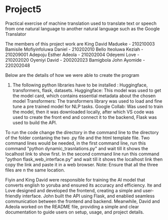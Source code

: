 # Project5
Practical exercise of machine translation used to translate text or speech from one natural language to another natural language such as the Google Translator

The members of this project work are 
King David Madueke - 210210003
Bamisile Mofiyinfoluwa Daniel - 210202010
Bello Iteoluwa Keziah - 210209001
Adepoju Esther Adeola - 210202004
Odeyemi Love - 210202020
Oyeniyi David - 200202023
Bamigbola John Ayomide - 220202048 


Below are the details of how we were able to create the program 
1. The following python libraries have to be installed : Huggingface, transformers, flask, datasets.
   Huggingface: This model was used to get the model card, which contains essential metadata about the chosen model
   Transformers: The transformers library was used to load and fine tune a pre trained model for NLP tasks.
   Google Collab: Was used to train the model, then it was downloaded locally, after which VS code was used to create the front end and connect it to the backend, Flask was used to build the API.


To run the code change the directory in the command line to the directory of the folder contaning the two .py file and the html template file. Two command lines would be needed,  in the first command line, run this command "python dynamic_trasnlations.py" and wait till it shows the localhost link to show first. In the second command line run this command "python flask_web_interface.py" and wait till it shows the localhost link then copy the link and paste it in a web browser.
Note: Ensure that all the three files are n the same location.
   
  Fiyin and King David were responsible for training the AI model that converts english to yoruba and ensured its accuracy and efficiency. Ite and Love designed and developed the frontend, creating a simple and user-friendly interface. John built the API using Flask, and enablied seamless communication between the frontend and backend. Meanwhile, David and Adeola worked on the README file, providing a simple and clear documentation to guide users on setup, usage, and project details.                   
